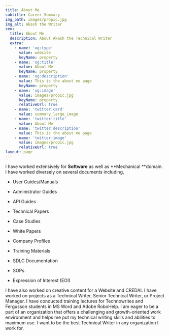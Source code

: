 ```yaml
---
title: About Me
subtitle: Career Summary
img_path: images/propic.jpg
img_alt: Akash the Writer
seo:
  title: About Me
  description: About Akash the Technical Writer
  extra:
    - name: 'og:type'
      value: website
      keyName: property
    - name: 'og:title'
      value: About Me
      keyName: property
    - name: 'og:description'
      value: This is the about me page
      keyName: property
    - name: 'og:image'
      value: images/propic.jpg
      keyName: property
      relativeUrl: true
    - name: 'twitter:card'
      value: summary_large_image
    - name: 'twitter:title'
      value: About Me
    - name: 'twitter:description'
      value: This is the about me page
    - name: 'twitter:image'
      value: images/propic.jpg
      relativeUrl: true
layout: page
---
```

I have worked extensively for **Software** as well as **Mechanical **domain. I have worked diversely on several documents including,

*   User Guides/Manuals

*   Administrator Guides

*   API Guides

*   Technical Papers

*   Case Studies

*   White Papers

*   Company Profiles

*   Training Materials

*   SDLC Documentation

*   SOPs

*   Expression of Interest (EOI)

I have also worked on creative content for a Website and CREDAI. I have worked on projects as a Technical Writer, Senior Technical Writer, or Project Manager. I have conducted training lectures for Technowrites and Fergusson students in MS Word and Adobe RoboHelp.
I am eager to be a part of an organization that offers a challenging and growth-oriented work environment and helps me put my technical writing skills and abilities to maximum use. I want to be the best Technical Writer in any organization I work for.
